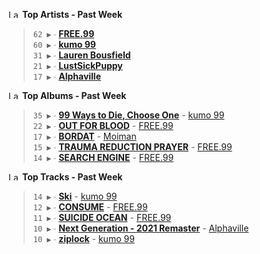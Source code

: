 <!--START_LASTFM_ARTISTS:{"period": "7day", "rows": 5}-->
<a href="https://last.fm" target="_blank"><img src="https://user-images.githubusercontent.com/17434202/215290617-e793598d-d7c9-428f-9975-156db1ba89cc.svg" alt="Last.fm Logo" width="18" height="13"/></a> **Top Artists - Past Week**

> `62 ▶️` ∙ **[FREE.99](https://www.last.fm/music/FREE.99)**<br/>
> `60 ▶️` ∙ **[kumo 99](https://www.last.fm/music/kumo+99)**<br/>
> `31 ▶️` ∙ **[Lauren Bousfield](https://www.last.fm/music/Lauren+Bousfield)**<br/>
> `21 ▶️` ∙ **[LustSickPuppy](https://www.last.fm/music/LustSickPuppy)**<br/>
> `17 ▶️` ∙ **[Alphaville](https://www.last.fm/music/Alphaville)**<br/>
<!--END_LASTFM_ARTISTS-->

<!--START_LASTFM_ALBUMS:{"period": "7day", "rows": 5}-->
<a href="https://last.fm" target="_blank"><img src="https://user-images.githubusercontent.com/17434202/215290617-e793598d-d7c9-428f-9975-156db1ba89cc.svg" alt="Last.fm Logo" width="18" height="13"/></a> **Top Albums - Past Week**

> `35 ▶️` ∙ **[99 Ways to Die, Choose One](https://www.last.fm/music/kumo+99/99+Ways+to+Die,+Choose+One)** - [kumo 99](https://www.last.fm/music/kumo+99)<br/>
> `22 ▶️` ∙ **[OUT FOR BLOOD](https://www.last.fm/music/FREE.99/OUT+FOR+BLOOD)** - [FREE.99](https://www.last.fm/music/FREE.99)<br/>
> `17 ▶️` ∙ **[BORDAT](https://www.last.fm/music/Moiman/BORDAT)** - [Moiman](https://www.last.fm/music/Moiman)<br/>
> `15 ▶️` ∙ **[TRAUMA REDUCTION PRAYER](https://www.last.fm/music/FREE.99/TRAUMA+REDUCTION+PRAYER)** - [FREE.99](https://www.last.fm/music/FREE.99)<br/>
> `14 ▶️` ∙ **[SEARCH ENGINE](https://www.last.fm/music/FREE.99/SEARCH+ENGINE)** - [FREE.99](https://www.last.fm/music/FREE.99)<br/>
<!--END_LASTFM_ALBUMS-->

<!--START_LASTFM_TRACKS:{"period": "7day", "rows": 5}-->
<a href="https://last.fm" target="_blank"><img src="https://user-images.githubusercontent.com/17434202/215290617-e793598d-d7c9-428f-9975-156db1ba89cc.svg" alt="Last.fm Logo" width="18" height="13"/></a> **Top Tracks - Past Week**

> `14 ▶️` ∙ **[Ski](https://www.last.fm/music/kumo+99/_/Ski)** - [kumo 99](https://www.last.fm/music/kumo+99)<br/>
> `12 ▶️` ∙ **[CONSUME](https://www.last.fm/music/FREE.99/_/CONSUME)** - [FREE.99](https://www.last.fm/music/FREE.99)<br/>
> `11 ▶️` ∙ **[SUICIDE OCEAN](https://www.last.fm/music/FREE.99/_/SUICIDE+OCEAN)** - [FREE.99](https://www.last.fm/music/FREE.99)<br/>
> `10 ▶️` ∙ **[Next Generation - 2021 Remaster](https://www.last.fm/music/Alphaville/_/Next+Generation+-+2021+Remaster)** - [Alphaville](https://www.last.fm/music/Alphaville)<br/>
> `10 ▶️` ∙ **[ziplock](https://www.last.fm/music/kumo+99/_/ziplock)** - [kumo 99](https://www.last.fm/music/kumo+99)<br/>
<!--END_LASTFM_TRACKS-->
